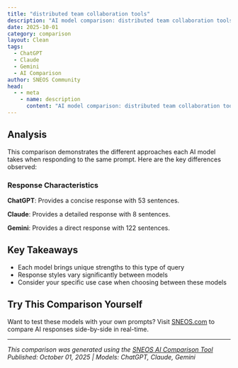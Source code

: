 ```yaml
---
title: "distributed team collaboration tools"
description: "AI model comparison: distributed team collaboration tools..."
date: 2025-10-01
category: comparison
layout: Clean
tags:
  - ChatGPT
  - Claude
  - Gemini
  - AI Comparison
author: SNEOS Community
head:
  - - meta
    - name: description
      content: "AI model comparison: distributed team collaboration tools..."
---
```


<ChatComparison
  title="distributed team collaboration tools"
  prompt="distributed team collaboration tools"
  :responses='{"ChatGPT": "Certainly! Here are some popular distributed team collaboration tools that help teams work effectively regardless of their physical locations:\n\n### Communication Tools\n1. **Slack** \u2013 Real-time messaging, channels, direct messages, and integrations with many other tools.\n2. **Microsoft Teams** \u2013 Chat, video conferencing, file sharing, and integration with Microsoft 365.\n3. **Zoom** \u2013 Video conferencing with screen sharing, breakout rooms, and recording.\n4. **Google Meet** \u2013 Video meetings integrated with Google Workspace.\n5. **Discord** \u2013 Voice, video, and text communication, often used by tech and gaming communities.\n\n### Project Management \u0026 Task Tracking\n1. **Trello** \u2013 Visual Kanban boards for organizing tasks and projects.\n2. **Asana** \u2013 Task and project management with timelines, dependencies, and workflow automation.\n3. **Jira** \u2013 Powerful issue and project tracking, especially for software development teams.\n4. **ClickUp** \u2013 All-in-one work platform with tasks, docs, goals, and chat.\n5. **Monday.com** \u2013 Customizable workflow and project management tool.\n\n### Document Collaboration\n1. **Google Workspace (Docs, Sheets, Slides)** \u2013 Real-time document editing and collaboration.\n2. **Microsoft 365 (Word, Excel, PowerPoint Online)** \u2013 Collaborative editing with familiar Office tools.\n3. **Notion** \u2013 All-in-one workspace for notes, docs, databases, and project management.\n4. **Confluence** \u2013 Team wiki and documentation software by Atlassian.\n5. **Dropbox Paper** \u2013 Collaborative document creation with task management features.\n\n### File Sharing \u0026 Storage\n1. **Dropbox** \u2013 Cloud storage and file sharing.\n2. **Google Drive** \u2013 Cloud storage integrated with Google Workspace.\n3. **OneDrive** \u2013 Cloud storage integrated with Microsoft 365.\n4. **Box** \u2013 Enterprise-level file sharing and collaboration.\n\n### Time Zone \u0026 Scheduling Tools\n1. **World Time Buddy** \u2013 Helps find overlapping work hours across time zones.\n2. **Calendly** \u2013 Easy scheduling and meeting coordination.\n3. **Doodle** \u2013 Poll-based scheduling for group meetings.\n\n### Whiteboarding \u0026 Brainstorming\n1. **Miro** \u2013 Online collaborative whiteboard for brainstorming and planning.\n2. **MURAL** \u2013 Digital workspace for visual collaboration and design thinking.\n3. **Jamboard** \u2013 Google\u2019s virtual whiteboard tool.\n\n---\n\nIf you want recommendations tailored to a specific industry or type of work, feel free to ask!", "Claude": "Here\u0027s a comprehensive overview of distributed team collaboration tools organized by category:\n\n## Communication \u0026 Messaging\n\n**Real-time Chat**\n- **Slack** - Channel-based messaging with integrations\n- **Microsoft Teams** - Chat, calls, and file sharing in one platform\n- **Discord** - Originally for gaming, now popular for team communication\n- **Mattermost** - Open-source Slack alternative\n\n**Video Conferencing**\n- **Zoom** - Industry standard for video meetings\n- **Google Meet** - Simple, browser-based video calls\n- **Microsoft Teams** - Integrated with Office 365\n- **Webex** - Enterprise-focused video conferencing\n\n## Project Management\n\n**Task \u0026 Project Tracking**\n- **Asana** - Task management with team collaboration features\n- **Trello** - Kanban-style project boards\n- **Jira** - Agile project management (especially for software teams)\n- **Monday.com** - Visual project management platform\n- **ClickUp** - All-in-one workspace for tasks, docs, and goals\n\n**Agile/Scrum Tools**\n- **Azure DevOps** - Microsoft\u0027s complete DevOps solution\n- **Linear** - Modern issue tracking for software teams\n- **Shortcut** - Simple project management for software teams\n\n## Document Collaboration\n\n**Real-time Document Editing**\n- **Google Workspace** - Docs, Sheets, Slides with real-time collaboration\n- **Microsoft 365** - Word, Excel, PowerPoint online\n- **Notion** - All-in-one workspace for notes, docs, and databases\n- **Confluence** - Team collaboration and knowledge sharing\n\n**File Storage \u0026 Sharing**\n- **Dropbox** - Cloud storage with sharing capabilities\n- **Box** - Enterprise file sharing and collaboration\n- **OneDrive** - Microsoft\u0027s cloud storage solution\n- **Google Drive** - Google\u0027s cloud storage platform\n\n## Development \u0026 Technical Collaboration\n\n**Code Collaboration**\n- **GitHub** - Git repository hosting with collaboration features\n- **GitLab** - Complete DevOps platform\n- **Bitbucket** - Git repository management by Atlassian\n\n**Design Collaboration**\n- **Figma** - Collaborative design tool\n- **Miro** - Online whiteboarding and brainstorming\n- **Lucidchart** - Diagramming and visual collaboration\n\n## Specialized Tools\n\n**Time Management**\n- **Clockify** - Time tracking for teams\n- **Toggl** - Simple time tracking\n- **RescueTime** - Automatic time tracking and productivity insights\n\n**Knowledge Management**\n- **Obsidian** - Note-taking with linked knowledge graphs\n- **Roam Research** - Networked note-taking\n- **Slab** - Modern team wiki\n\n## Key Features to Consider\n\n**Essential Capabilities:**\n- Real-time collaboration\n- Mobile accessibility\n- Integration capabilities\n- Security and permissions\n- Offline functionality\n- Search and organization\n- Analytics and reporting\n\n**For Remote Teams:**\n- Async communication support\n- Time zone awareness\n- Screen sharing capabilities\n- Recording functionality\n- Virtual whiteboarding\n\n## Selection Tips\n\n1. **Assess your team\u0027s needs** - Size, technical expertise, industry\n2. **Consider integration requirements** - How tools work together\n3. **Evaluate security needs** - Compliance, data protection\n4. **Test with pilot groups** - Get user feedback before full rollout\n5. **Plan for scalability** - Tools that grow with your team\n6. **Budget considerations** - Per-user costs and feature tiers\n\n## Popular Tool Combinations\n\n**Startup Stack:**\n- Slack \u002B Notion \u002B Figma \u002B GitHub\n\n**Enterprise Stack:**\n- Microsoft Teams \u002B SharePoint \u002B Azure DevOps \u002B Power BI\n\n**Agile Development:**\n- Jira \u002B Confluence \u002B Slack \u002B GitHub\n\n**Creative Teams:**\n- Figma \u002B Slack \u002B Google Workspace \u002B Miro\n\nWould you like me to dive deeper into any specific category or discuss recommendations for particular team types or use cases?", "Gemini": "Okay, let\u0027s break down the world of distributed team collaboration tools. I\u0027ll cover different categories, popular options, and factors to consider when choosing the right tools for your team.\n\n**Why Distributed Team Collaboration Tools Are Essential:**\n\n* **Communication:** Bridging the gap created by physical distance.\n* **Project Management:** Keeping everyone on the same page regarding tasks, deadlines, and progress.\n* **Knowledge Sharing:** Facilitating the exchange of information and expertise.\n* **Team Building:** Fostering a sense of community and connection despite being remote.\n* **Productivity:** Enabling efficient workflow and minimizing disruptions.\n\n**Key Categories of Collaboration Tools:**\n\n1. **Communication \u0026 Messaging:**\n\n * **Purpose:** Real-time conversations, quick questions, and informal updates.\n * **Examples:**\n * **Slack:** A widely used platform with channels, direct messages, integrations, and more.\n * **Microsoft Teams:** Bundled with Office 365, offering chat, meetings, file sharing, and collaboration features.\n * **Discord:** Popular for its voice and video capabilities, often used by gaming and online communities, but also adaptable for work.\n * **Google Chat (formerly Hangouts Chat):** Integrated with the Google Workspace suite.\n * **Mattermost:** An open-source, self-hosted alternative to Slack.\n * **Rocket.Chat:** Another open-source option with flexible deployment.\n * **Key Features to Look For:**\n * Channels/Groups: Organize conversations by topic or team.\n * Direct Messaging: Private conversations.\n * Threaded Conversations: Keep discussions organized within channels.\n * Search Functionality: Find information quickly.\n * File Sharing: Easily share documents and other files.\n * Integrations: Connect with other tools you use.\n * Mobile Apps: Stay connected on the go.\n * Voice and Video Calls: Facilitate real-time conversations.\n * Screen Sharing: Useful for presentations and troubleshooting.\n2. **Video Conferencing:**\n\n * **Purpose:** Virtual meetings, presentations, and face-to-face interactions.\n * **Examples:**\n * **Zoom:** Known for its ease of use and reliability.\n * **Google Meet:** Integrated with Google Workspace.\n * **Microsoft Teams:** Includes robust video conferencing features.\n * **Webex:** A long-standing platform with enterprise-grade features.\n * **Skype:** A simple and widely available option.\n * **Jitsi Meet:** Open-source, free, and requires no account creation.\n * **Key Features to Look For:**\n * Screen Sharing: Essential for presentations and demos.\n * Recording: Capture meetings for later review.\n * Virtual Backgrounds: Add a professional touch.\n * Breakout Rooms: Divide large meetings into smaller groups.\n * Polling: Gather feedback from participants.\n * Whiteboarding: Collaborative brainstorming.\n * Integration with Calendars: Schedule meetings easily.\n * Noise Cancellation: Improve audio quality.\n * Transcription: Automatically generate transcripts of meetings.\n3. **Project Management \u0026 Task Tracking:**\n\n * **Purpose:** Organize projects, assign tasks, track progress, and manage deadlines.\n * **Examples:**\n * **Asana:** A flexible platform for managing projects and workflows.\n * **Trello:** A visual, card-based system that\u0027s easy to use.\n * **Jira:** Popular for software development teams, with advanced features for issue tracking and agile project management.\n * **Monday.com:** A highly visual platform for managing projects, workflows, and CRM.\n * **Basecamp:** A simple and straightforward project management tool.\n * **ClickUp:** A highly customizable platform that aims to replace multiple tools.\n * **Wrike:** A robust project management tool for enterprises.\n * **Key Features to Look For:**\n * Task Management: Create, assign, and track tasks.\n * Kanban Boards: Visualize workflows and progress.\n * Gantt Charts: Plan and track project timelines.\n * Collaboration Features: Allow team members to comment, share files, and update task statuses.\n * Reporting: Track progress and identify potential bottlenecks.\n * Integrations: Connect with other tools you use.\n * Time Tracking: Monitor time spent on tasks.\n * Dependencies: Define relationships between tasks.\n * Automation: Automate repetitive tasks.\n4. **Document Collaboration \u0026 File Sharing:**\n\n * **Purpose:** Create, edit, and share documents collaboratively.\n * **Examples:**\n * **Google Workspace (Docs, Sheets, Slides):** Real-time collaborative editing.\n * **Microsoft Office 365 (Word, Excel, PowerPoint):** Online versions with collaborative features.\n * **Dropbox:** Cloud storage with file sharing and collaboration capabilities.\n * **Google Drive:** Cloud storage integrated with Google Workspace.\n * **Box:** Cloud storage with a focus on security and compliance.\n * **Notion:** Combines note-taking, project management, and database features.\n * **Confluence:** A wiki-based platform for knowledge sharing and collaboration.\n * **Key Features to Look For:**\n * Real-time Collaboration: Multiple users can edit a document simultaneously.\n * Version Control: Track changes and revert to previous versions.\n * Commenting: Provide feedback and discuss changes.\n * File Sharing: Easily share files with team members.\n * Permissions: Control who can view, edit, or comment on files.\n * Integration with Other Tools: Connect with project management and communication tools.\n5. **Brainstorming \u0026 Whiteboarding:**\n\n * **Purpose:** Collaborate on ideas, brainstorm solutions, and visualize concepts.\n * **Examples:**\n * **Miro:** A popular online whiteboard platform with a wide range of features.\n * **Mural:** Another leading online whiteboard tool.\n * **Stormboard:** A simple and intuitive online brainstorming tool.\n * **Conceptboard:** An online whiteboard designed for visual collaboration.\n * **Microsoft Whiteboard:** Integrated with Microsoft Teams.\n * **Key Features to Look For:**\n * Templates: Get started quickly with pre-built templates.\n * Sticky Notes: Capture ideas and organize them visually.\n * Drawing Tools: Draw diagrams and illustrations.\n * Voting: Prioritize ideas.\n * Real-time Collaboration: Multiple users can contribute simultaneously.\n * Integration with Other Tools: Connect with project management and communication tools.\n6. **Knowledge Base \u0026 Wiki:**\n\n * **Purpose:** Centralize information, document processes, and share knowledge within the team.\n * **Examples:**\n * **Confluence:** A popular wiki platform for teams.\n * **Notion:** Versatile platform that can be used as a knowledge base.\n * **Guru:** A knowledge management platform that integrates with your workflow.\n * **Document360:** A dedicated knowledge base platform.\n * **Helpjuice:** A knowledge base platform designed for customer support.\n * **Key Features to Look For:**\n * Organization: Easy to structure and navigate information.\n * Search Functionality: Find information quickly.\n * Version Control: Track changes and revert to previous versions.\n * Permissions: Control who can view or edit content.\n * Collaboration Features: Allow team members to contribute and update content.\n\n**Factors to Consider When Choosing Tools:**\n\n* **Team Size and Structure:** Smaller teams may need simpler tools. Larger, more complex organizations may require more robust solutions.\n* **Budget:** Consider the cost of each tool and whether it fits within your budget. Many tools offer free plans or trials.\n* **Technical Skills:** Choose tools that your team can easily learn and use.\n* **Integration with Existing Tools:** Select tools that integrate with the other applications you already use.\n* **Security:** Ensure the tools you choose are secure and protect your data.\n* **Mobile Accessibility:** Consider whether your team needs to access the tools from mobile devices.\n* **Scalability:** Choose tools that can scale as your team grows.\n* **Ease of Use:** A user-friendly interface will encourage adoption.\n* **Specific Needs:** Do you have specific needs like compliance, security, or industry-specific requirements?\n* **Trial Period:** Take advantage of free trials to test out different tools before committing to a subscription.\n* **Company Culture:** Select tools that align with your company\u0027s culture and communication style.\n\n**Tips for Successful Implementation:**\n\n* **Involve Your Team in the Selection Process:** Get feedback from your team on which tools they prefer.\n* **Provide Training:** Ensure your team knows how to use the tools effectively.\n* **Establish Clear Guidelines:** Define how the tools should be used and establish communication protocols.\n* **Promote Adoption:** Encourage your team to use the tools regularly.\n* **Regularly Review and Evaluate:** Assess the effectiveness of your tools and make adjustments as needed.\n* **Designate a \u0022Tool Champion\u0022:** Someone who becomes the expert and can help others.\n\n**Example Tool Stack for a Distributed Team:**\n\n* **Communication:** Slack\n* **Video Conferencing:** Zoom or Google Meet\n* **Project Management:** Asana or Trello\n* **Document Collaboration:** Google Workspace or Microsoft Office 365\n* **Brainstorming:** Miro or Mural\n\nRemember that the best tools for your team will depend on your specific needs and requirements. Don\u0027t be afraid to experiment and find the combination that works best for you.\n"}' 
  published-date="16:09"
/>

## Analysis

This comparison demonstrates the different approaches each AI model takes when responding to the same prompt. Here are the key differences observed:

### Response Characteristics

**ChatGPT**: Provides a concise response with 53 sentences. 

**Claude**: Provides a detailed response with 8 sentences. 

**Gemini**: Provides a direct response with 122 sentences. 

## Key Takeaways

- Each model brings unique strengths to this type of query
- Response styles vary significantly between models
- Consider your specific use case when choosing between these models

## Try This Comparison Yourself

Want to test these models with your own prompts? Visit [SNEOS.com](https://sneos.com) to compare AI responses side-by-side in real-time.

---

*This comparison was generated using the [SNEOS AI Comparison Tool](https://sneos.com)*
*Published: October 01, 2025 | Models: ChatGPT, Claude, Gemini*
